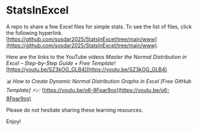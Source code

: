 # StatsInExcel
A repo to share a few Excel files for simple stats. To see the list of files, click the following hyperlink.
[https://github.com/sosdar2025/StatsInExcel/tree/main/www](https://github.com/sosdar2025/StatsInExcel/tree/main/www).

Here are the links to the YouTube videos
*Master the Normal Distribution in Excel – Step-by-Step Guide + Free Template!*
[https://youtu.be/SZ3kOG_GLB4](https://youtu.be/SZ3kOG_GLB4)

*📊 How to Create Dynamic Normal Distribution Graphs in Excel [Free GitHub Template] ⚡📈*
[https://youtu.be/o6-8Fpar9os](https://youtu.be/o6-8Fpar9os)

Please do not hesitate sharing these learning resources.

Enjoy!